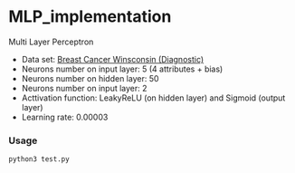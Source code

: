 # MLP_implementation
Multi Layer Perceptron

* Data set: [Breast Cancer Winsconsin (Diagnostic)](https://archive.ics.uci.edu/ml/machine-learning-databases/breast-cancer-wisconsin/breast-cancer-wisconsin.data)
* Neurons number on input layer: 5 (4 attributes + bias)
* Neurons number on hidden layer: 50
* Neurons number on input layer: 2
* Acttivation function: LeakyReLU (on hidden layer) and Sigmoid (output layer)
* Learning rate: 0.00003

### Usage
    python3 test.py
